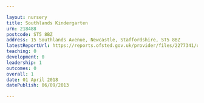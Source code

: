```yaml
---

layout: nursery
title: Southlands Kindergarten
urn: 218488
postcode: ST5 8BZ
address: 15 Southlands Avenue, Newcastle, Staffordshire, ST5 8BZ
latestReportUrl: https://reports.ofsted.gov.uk/provider/files/2277341/urn/218488.pdf
teaching: 0
development: 0
leadership: 1
outcomes: 0
overall: 1
date: 01 April 2018 
datePublish: 06/09/2013

---
```

